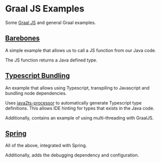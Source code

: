 # Graal JS Examples

Some [Graal JS](https://github.com/oracle/graaljs) and general Graal examples.

## [Barebones](barebones)

A simple example that allows us to call a JS function from our Java code.

The JS function returns a Java defined type.

## [Typescript Bundling](typescript-bundling)

An example that allows using Typescript, transpiling to Javascript and bundling node dependencies.

Uses [java2ts-processor](https://github.com/bsorrentino/java2typescript) to automatically generate Typescript type\
definitions. This allows IDE hinting for types that exists in the Java code.

Additionally, contains an example of using multi-threading with GraalJS.

## [Spring](spring)

All of the above, integrated with Spring.

Additionally, adds the debugging dependency and configuration.